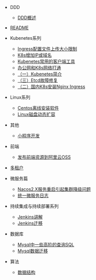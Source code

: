 
- DDD
  - [DDD概述](DDD/DDD概述.md)

- [README](README.md)

- Kubenetes系列
  - [Ingress配置文件上传大小限制](kubenetes系列/ingress配置文件上传大小限制.md)
  - [K8s增加IP或域名](kubenetes系列/k8s增加IP或域名.md)
  - [Kubenetes常用的客户端工具](kubenetes系列/kubenetes常用的客户端工具.md)
  - [办公网和K8s网络打通](kubenetes系列/办公网和k8s网络打通.md)
  - [（一）Kubenetes简介](kubenetes系列/（一）kubenetes简介.md)
  - [（三）Etcd故障修复](kubenetes系列/（三）etcd故障修复.md)
  - [（二）国内K8s安装Nginx Ingress](kubenetes系列/（二）国内k8s安装nginx-ingress.md)

- Linux系列
  - [Centos离线安装软件](linux系列/centos离线安装软件.md)
  - [Linux磁盘动态扩容](linux系列/linux磁盘动态扩容.md)

- 其他
  - [小程序开发](其他/小程序开发.md)

- 前端
  - [发布前端资源到阿里云OSS](前端/发布前端资源到阿里云OSS.md)

- [多租户](多租户.md)

- 微服务篇
  - [Nacos2.X服务重启引起集群降级问题](微服务篇/Nacos2.x服务重启引起集群降级问题.md)
  - [统一微服务日志](微服务篇/统一微服务日志.md)

- 持续集成与持续部署系列
  - [Jenkins讲解](持续集成与持续部署系列/Jenkins讲解.md)
  - [Jenkins迁移](持续集成与持续部署系列/Jenkins迁移.md)

- 数据库
  - [Mysql中一些高阶的查询SQL](数据库/Mysql中一些高阶的查询SQL.md)
  - [Mysql数据迁移](数据库/Mysql数据迁移.md)

- 算法
  - [数据结构](算法/数据结构.md)
